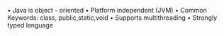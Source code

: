 • Java is object - oriented 
• Platform independent (JVM)
• Common Keywords: class, public,static,void
• Supports multithreading
• Strongly typed language 
